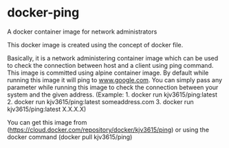 # docker-ping
A docker container image for network administrators

This docker image is created using the concept of docker file.

Basically, it is a network administering container image which can be used to check the connection between host and a client using ping command. This image is committed using alpine container image. By default while running this image it will ping to www.google.com. You can simply pass any parameter while running this image to check the connection between your system and the given address. (Example: 1. docker run kjv3615/ping:latest 2. docker run kjv3615/ping:latest someaddress.com 3. docker run kjv3615/ping:latest X.X.X.X)

You can get this image from (https://cloud.docker.com/repository/docker/kjv3615/ping) or using the docker command (docker pull kjv3615/ping)
